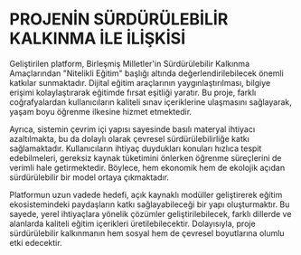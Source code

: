 # PROJENİN SÜRDÜRÜLEBİLİR KALKINMA İLE İLİŞKİSİ

Geliştirilen platform, Birleşmiş Milletler'in Sürdürülebilir Kalkınma Amaçlarından "Nitelikli Eğitim" başlığı altında değerlendirilebilecek önemli katkılar sunmaktadır. Dijital eğitim araçlarının yaygınlaştırılması, bilgiye erişimi kolaylaştırarak eğitimde fırsat eşitliği yaratır. Bu proje, farklı coğrafyalardan kullanıcıların kaliteli sınav içeriklerine ulaşmasını sağlayarak, yaşam boyu öğrenme ilkesine hizmet etmektedir.

Ayrıca, sistemin çevrim içi yapısı sayesinde basılı materyal ihtiyacı azaltılmakta, bu da dolaylı olarak çevresel sürdürülebilirliğe katkı sağlamaktadır. Kullanıcıların ihtiyaç duydukları konuları hızlıca tespit edebilmeleri, gereksiz kaynak tüketimini önlerken öğrenme süreçlerini de verimli hale getirmektedir. Böylece, hem ekonomik hem de ekolojik açıdan sürdürülebilir bir model ortaya çıkmaktadır.

Platformun uzun vadede hedefi, açık kaynaklı modüller geliştirerek eğitim ekosistemindeki paydaşların katkı sağlayabileceği bir yapı oluşturmaktır. Bu sayede, yerel ihtiyaçlara yönelik çözümler geliştirilebilecek, farklı dillerde ve alanlarda kaliteli eğitim içerikleri üretilebilecektir. Dolayısıyla, proje sürdürülebilir kalkınmanın hem sosyal hem de çevresel boyutlarına olumlu etki edecektir.
